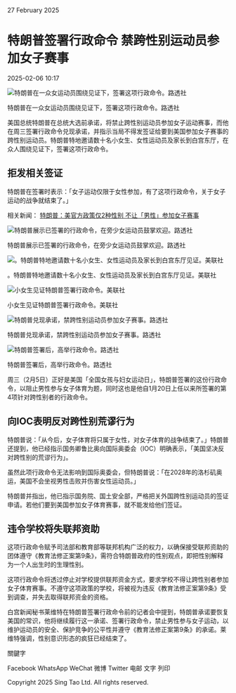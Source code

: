 27 February 2025

# 特朗普签署行政命令 禁跨性别运动员参加女子赛事

2025-02-06 10:17

![特朗普在一众女运动员围绕见证下，签署这项行政命令。路透社](https://image.stheadline.com/f/680p0/0x0/100/none/32f641a0bca289ddafcf66d635b5d46b/stheadline/inewsmedia/20250206/_2025020610170362955.jpg)

特朗普在一众女运动员围绕见证下，签署这项行政命令。路透社

美国总统特朗普在总统大选前承诺，将禁止跨性别运动员参加女子运动赛事，而他在周三签署行政命令兑现承诺，并指示当局不得发签证给要到美国参加女子赛事的跨性别运动员。特朗普特地邀请数十名小女生、女性运动员及家长到白宫东厅，在众人围绕见证下，签署这项行政命令。

## 拒发相关签证

特朗普在签署时表示：「女子运动仅限于女性参加，有了这项行政命令，关于女子运动的战争就结束了。」

相关新闻： [特朗普：美官方政策仅2种性别 不让「男性」参加女子赛事](https://www.stheadline.com/realtime-world/3413245/)

![特朗普展示已签署的行政命令，在旁少女运动员鼓掌欢迎。路透社](https://image.hkhl.hk/f/1024p0/0x0/100/none/50cbab4f7c03585d3b1bb8c0315680df/2025-02/a2_5.JPG)

特朗普展示已签署的行政命令，在旁少女运动员鼓掌欢迎。路透社

![。特朗普特地邀请数十名小女生、女性运动员及家长到白宫东厅见证。美联社](https://image.hkhl.hk/f/1024p0/0x0/100/none/6861df75d45f25d479151362c79949f6/2025-02/a3_12.jpg)

。特朗普特地邀请数十名小女生、女性运动员及家长到白宫东厅见证。美联社

![小女生见证特朗普签署行政命令。美联社](https://image.hkhl.hk/f/1024p0/0x0/100/none/e5a7e8c4a0ea663ad8edc3ad886fa28d/2025-02/a4_4.jpg)

小女生见证特朗普签署行政命令。美联社

![特朗普兑现承诺，禁跨性别运动员参加女子赛事。路透社](https://image.hkhl.hk/f/1024p0/0x0/100/none/762182a3b9200400884199c0391750ac/2025-02/a5_2.JPG)

特朗普兑现承诺，禁跨性别运动员参加女子赛事。路透社

![特朗普签署后，高举行政命令。路透社](https://image.hkhl.hk/f/1024p0/0x0/100/none/1722d5cfa6be4b15dbce86f262abfb84/2025-02/a6_3.JPG)

特朗普签署后，高举行政命令。路透社

周三（2月5日）正好是美国「全国女孩与妇女运动日」，特朗普签署的这份行政命令，以阻止男性参与女子体育为题，同时这也是他自1月20日上任以来所签署的第4项针对跨性别者的行政命令。

## 向IOC表明反对跨性别荒谬行为

特朗普说：「从今后，女子体育将只属于女性，对女子体育的战争结束了。」特朗普还提到，他已经指示国务卿鲁比奥向国际奥委会（IOC）明确表示，「美国坚决反对跨性别的荒谬行为」。

虽然此项行政命令无法影响到国际奥委会，但特朗普说：「在2028年的洛杉矶奥运，美国不会坐视男性击败并伤害女性运动员。」

特朗普并指出，他已指示国务院、国土安全部，严格把关外国跨性别运动员的签证申请。若他们要到美国参加女子体育赛事，就不能发给他们签证。

## 违令学校将失联邦资助

这项行政命令赋予司法部和教育部等联邦机构广泛的权力，以确保接受联邦资助的团体遵守《教育法修正案第9条》，需符合特朗普政府的性别观点，即把性别解释为一个人出生时的生理性别。

这项行政命令将透过停止对学校提供联邦资金方式，要求学校不得让跨性别者参加女子体育赛事。不遵守这项政策的学校，将被视为违反《教育法修正案第9条》受到调查，并失去取得联邦资金的资格。

白宫新闻秘书莱维特在特朗普签署行政命令前的记者会中提到，特朗普承诺要恢复美国的常识，他将继续履行这一承诺、签署行政命令，禁止男性参与女子运动，以维护运动员的安全、保护竞争的公平性并遵守《教育法修正案第9条》的承诺。莱维特强调，性别意识形态的疯狂已经结束了。

關鍵字

Facebook WhatsApp WeChat 微博 Twitter 电邮 文字 列印

Copyright 2025 Sing Tao Ltd. All rights reserved.